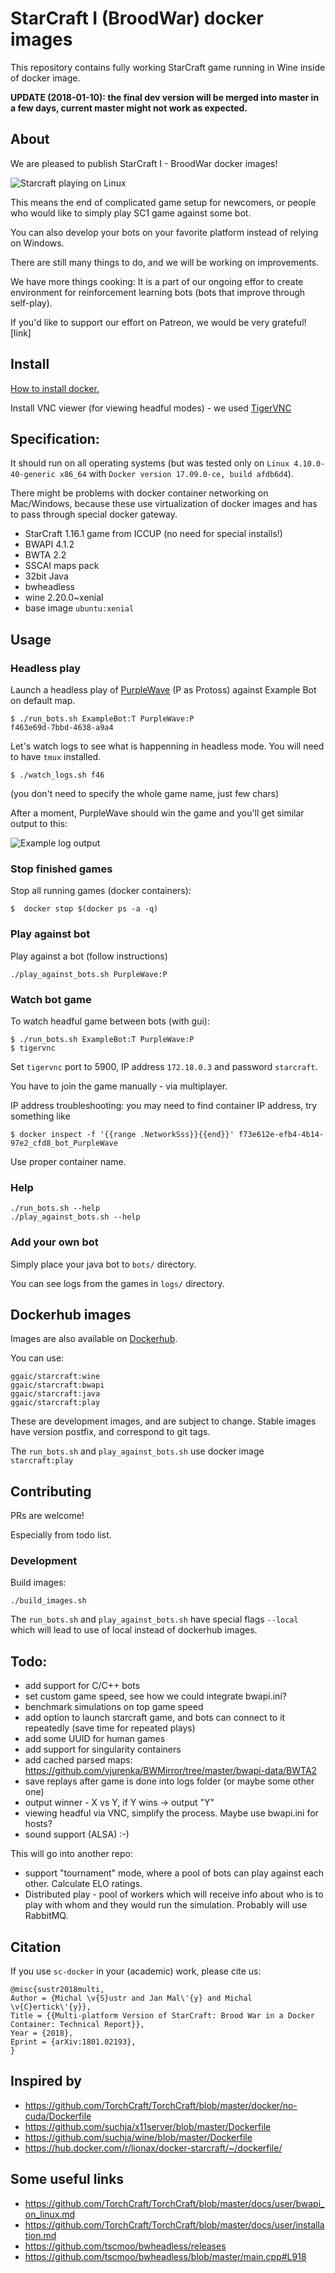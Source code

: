 # StarCraft I (BroodWar) docker images

This repository contains fully working StarCraft
game running in Wine inside of docker image.

**UPDATE (2018-01-10): the final dev version will be merged into master in a few days, current master might not work as expected.**

## About
We are pleased to publish StarCraft I - BroodWar docker images!

![Starcraft playing on Linux](resources/linux_play.png)

This means the end of complicated game setup for newcomers, or people
who would like to simply play SC1 game against some bot.

You can also develop your bots on your favorite platform instead of relying on Windows.

There are still many things to do, and we will be working on improvements.

We have more things cooking: It is a part of our ongoing effor to create environment for reinforcement learning bots
(bots that improve through self-play).

If you'd like to support our effort on Patreon, we would be very grateful!
[link]

## Install

[How to install docker.](https://docs.docker.com/engine/installation/linux/docker-ce/ubuntu/)

Install VNC viewer (for viewing headful modes) - we used [TigerVNC](https://github.com/TigerVNC/tigervnc/releases)

## Specification:

It should run on all operating systems (but was tested only on
`Linux 4.10.0-40-generic x86_64` with `Docker version 17.09.0-ce, build afdb6d4`).

There might be problems with docker container networking on Mac/Windows, because
these use virtualization of docker images and has to pass through
special docker gateway.

- StarCraft 1.16.1 game from ICCUP (no need for special installs!)
- BWAPI 4.1.2
- BWTA 2.2
- SSCAI maps pack
- 32bit Java
- bwheadless
- wine 2.20.0~xenial
- base image `ubuntu:xenial`

## Usage

### Headless play

Launch a headless play of [PurpleWave](https://github.com/dgant/PurpleWave) (P as Protoss) against Example Bot on default map.

    $ ./run_bots.sh ExampleBot:T PurpleWave:P
    f463e69d-7bbd-4638-a9a4

Let's watch logs to see what is happenning in headless mode.
You will need to have `tmux` installed.

    $ ./watch_logs.sh f46

(you don't need to specify the whole game name, just few chars)

After a moment, PurpleWave should win the game and you'll get similar output to this:

![Example log output](resources/example_log_output.png)

### Stop finished games

Stop all running games (docker containers):

    $  docker stop $(docker ps -a -q)

### Play against bot

Play against a bot (follow instructions)

    ./play_against_bots.sh PurpleWave:P

### Watch bot game

To watch headful game between bots (with gui):

    $ ./run_bots.sh ExampleBot:T PurpleWave:P
    $ tigervnc

Set `tigervnc` port to 5900, IP address `172.18.0.3` and password `starcraft`.

You have to join the game manually - via multiplayer.

IP address troubleshooting: you may need to find container IP address, try something like

    $ docker inspect -f '{{range .NetworkSss}}{{end}}' f73e612e-efb4-4b14-97e2_cfd8_bot_PurpleWave

Use proper container name.

### Help

    ./run_bots.sh --help
    ./play_against_bots.sh --help

### Add your own bot

Simply place your java bot to `bots/` directory.

You can see logs from the games in `logs/` directory.

## Dockerhub images

Images are also available on [Dockerhub](https://hub.docker.com/r/ggaic/starcraft/).

You can use:

    ggaic/starcraft:wine
    ggaic/starcraft:bwapi
    ggaic/starcraft:java
    ggaic/starcraft:play

These are development images, and are subject to change.
Stable images have version postfix, and correspond to git tags.

The `run_bots.sh` and `play_against_bots.sh` use docker image `starcraft:play`

## Contributing

PRs are welcome!

Especially from todo list.

### Development

Build images:

    ./build_images.sh

The `run_bots.sh` and `play_against_bots.sh` have special flags `--local`
which will lead to use of local instead of dockerhub images.

## Todo:

- add support for C/C++ bots
- set custom game speed, see how we could integrate bwapi.ini?
- benchmark simulations on top game speed
- add option to launch starcraft game, and bots can connect to it repeatedly
  (save time for repeated plays)
- add some UUID for human games
- add support for singularity containers
- add cached parsed maps: https://github.com/vjurenka/BWMirror/tree/master/bwapi-data/BWTA2
- save replays after game is done into logs folder (or maybe some other one)
- output winner - X vs Y, if Y wins -> output "Y"
- viewing headful via VNC, simplify the process. Maybe use bwapi.ini for hosts?
- sound support (ALSA) :-)

This will go into another repo:

- support "tournament" mode, where a pool of bots can play against each other.
  Calculate ELO ratings.
- Distributed play - pool of workers which will receive info
  about who is to play with whom and they would run the simulation.
  Probably will use RabbitMQ.

## Citation

If you use `sc-docker` in your (academic) work, please cite us:

    @misc{sustr2018multi,
    Author = {Michal \v{S}ustr and Jan Mal\'{y} and Michal \v{C}ertick\'{y}},
    Title = {{Multi-platform Version of StarCraft: Brood War in a Docker Container: Technical Report}},
    Year = {2018},
    Eprint = {arXiv:1801.02193},
    }

## Inspired by

- https://github.com/TorchCraft/TorchCraft/blob/master/docker/no-cuda/Dockerfile
- https://github.com/suchja/x11server/blob/master/Dockerfile
- https://github.com/suchja/wine/blob/master/Dockerfile
- https://hub.docker.com/r/lionax/docker-starcraft/~/dockerfile/

## Some useful links

- https://github.com/TorchCraft/TorchCraft/blob/master/docs/user/bwapi_on_linux.md
- https://github.com/TorchCraft/TorchCraft/blob/master/docs/user/installation.md
- https://github.com/tscmoo/bwheadless/releases
- https://github.com/tscmoo/bwheadless/blob/master/main.cpp#L918
